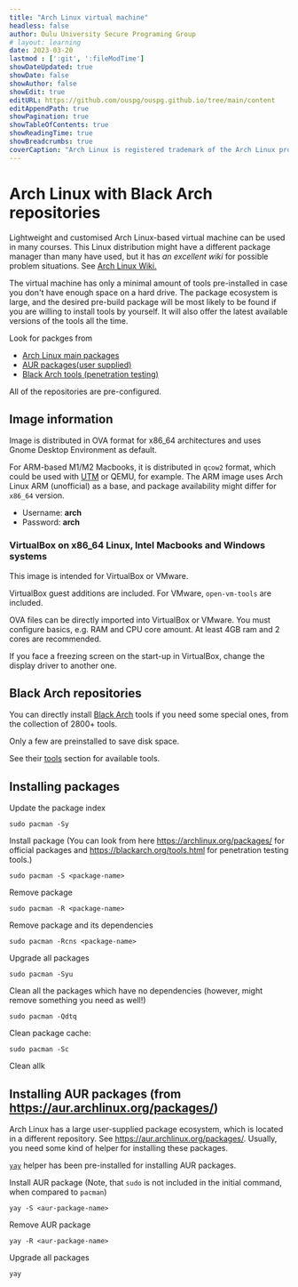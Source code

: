 ```yaml
---
title: "Arch Linux virtual machine"
headless: false
author: Oulu University Secure Programing Group
# layout: learning
date: 2023-03-20
lastmod : [':git', ':fileModTime']
showDateUpdated: true
showDate: false
showAuthor: false
showEdit: true
editURL: https://github.com/ouspg/ouspg.github.io/tree/main/content
editAppendPath: true
showPagination: true 
showTableOfContents: true
showReadingTime: true
showBreadcrumbs: true
coverCaption: "Arch Linux is registered trademark of the Arch Linux project" 
---
```


# Arch Linux with Black Arch repositories

Lightweight and customised Arch Linux-based virtual machine can be used in many courses.
This Linux distribution might have a different package manager than many have used, but it has *an excellent wiki* for possible problem situations.
See [Arch Linux Wiki.](https://wiki.archlinux.org/)

The virtual machine has only a minimal amount of tools pre-installed in case you don't have enough space on a hard drive.
The package ecosystem is large, and the desired pre-build package will be most likely to be found if you are willing to install tools by yourself.
It will also offer the latest available versions of the tools all the time.

Look for packges from
  * [Arch Linux main packages](https://archlinux.org/packages/)
  * [AUR packages(user supplied)](https://aur.archlinux.org/packages)
  * [Black Arch tools (penetration testing)](https://blackarch.org/tools.html)

All of the repositories are pre-configured.

## Image information

Image is distributed in OVA format for x86_64 architectures and uses Gnome Desktop Environment as default.

For ARM-based M1/M2 Macbooks, it is distributed in `qcow2` format, which could be used with [UTM](https://mac.getutm.app/) or QEMU, for example.
The ARM image uses Arch Linux ARM (unofficial) as a base, and package availability might differ for `x86_64` version.


* Username: **arch**
* Password: **arch**

### VirtualBox on x86_64 Linux, Intel Macbooks and Windows systems

This image is intended for VirtualBox or VMware.

VirtualBox guest additions are included.
For VMware, `open-vm-tools` are included.

OVA files can be directly imported into VirtualBox or VMware.
You must configure basics, e.g. RAM and CPU core amount.
At least 4GB ram and 2 cores are recommended.

If you face a freezing screen on the start-up in VirtualBox, change the display driver to another one.

## Black Arch repositories

You can directly install [Black Arch](https://blackarch.org/) tools if you need some special ones, from the collection of 2800+ tools.

Only a few are preinstalled to save disk space.

See their [tools](https://blackarch.org/tools.html) section for available tools.


## Installing packages

Update the package index

```console
sudo pacman -Sy
```
    
Install package (You can look from here https://archlinux.org/packages/ for official packages and https://blackarch.org/tools.html for penetration testing tools.)

```console
sudo pacman -S <package-name>
```

Remove package 
```console
sudo pacman -R <package-name>
```

Remove package and its dependencies 
```console
sudo pacman -Rcns <package-name>
```


Upgrade all packages
```console
sudo pacman -Syu
```

Clean all the packages which have no dependencies (however, might remove something you need as well!)

```console
sudo pacman -Qdtq
```

Clean package cache:
```console
sudo pacman -Sc
```

Clean allk


## Installing AUR packages (from https://aur.archlinux.org/packages/)

Arch Linux has a large user-supplied package ecosystem, which is located in a different repository.
See https://aur.archlinux.org/packages/.
Usually, you need some kind of helper for installing these packages. 

[`yay`](https://github.com/Jguer/yay) helper has been pre-installed for installing AUR packages.

Install AUR package (Note, that `sudo` is not included in the initial command, when compared to `pacman`)

```console
yay -S <aur-package-name>
```
Remove AUR package

```console
yay -R <aur-package-name>
```

Upgrade all packages
```console
yay
```

